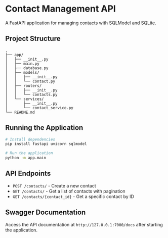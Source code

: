 # Contact Management API

A FastAPI application for managing contacts with SQLModel and SQLite.

## Project Structure

```
.
├── app/
│   ├── __init__.py
│   ├── main.py
│   ├── database.py
│   ├── models/
│   │   ├── __init__.py
│   │   └── contact.py
│   ├── routers/
│   │   ├── __init__.py
│   │   └── contacts.py
│   └── services/
│       ├── __init__.py
│       └── contact_service.py
└── README.md
```

## Running the Application

```bash
# Install dependencies
pip install fastapi uvicorn sqlmodel

# Run the application
python -m app.main
```

## API Endpoints

- `POST /contacts/` - Create a new contact
- `GET /contacts/` - Get a list of contacts with pagination
- `GET /contacts/{contact_id}` - Get a specific contact by ID

## Swagger Documentation

Access the API documentation at `http://127.0.0.1:7000/docs` after starting the application.